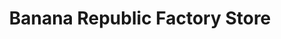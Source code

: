 ---
title: "Banana Republic Factory Store"
url: /somerville/banana-republic-factory-store/
shop: clothes
---
